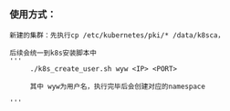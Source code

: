 ### 使用方式：
    新建的集群：先执行cp /etc/kubernetes/pki/* /data/k8sca，
    
    后续会统一到k8s安装脚本中
    '''
         ./k8s_create_user.sh wyw <IP> <PORT>  
         
         其中 wyw为用户名，执行完毕后会创建对应的namespace
         
    '''
   